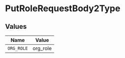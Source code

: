 # PutRoleRequestBody2Type


## Values

| Name       | Value      |
| ---------- | ---------- |
| `ORG_ROLE` | org_role   |
